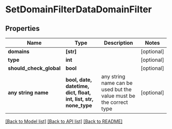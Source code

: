 # SetDomainFilterDataDomainFilter


## Properties
Name | Type | Description | Notes
------------ | ------------- | ------------- | -------------
**domains** | **[str]** |  | [optional] 
**type** | **int** |  | [optional] 
**should_check_global** | **bool** |  | [optional] 
**any string name** | **bool, date, datetime, dict, float, int, list, str, none_type** | any string name can be used but the value must be the correct type | [optional]

[[Back to Model list]](../README.md#documentation-for-models) [[Back to API list]](../README.md#documentation-for-api-endpoints) [[Back to README]](../README.md)


